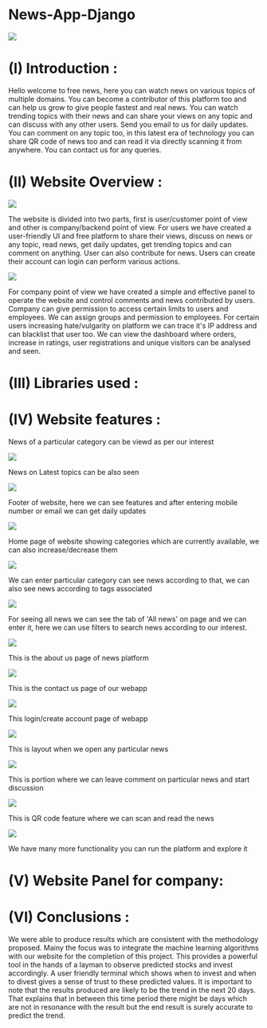 # News-App-Django

![](https://github.com/ambujalpha/News_App_Django/blob/master/images_for_readme/intro.jpg)

# (I) Introduction : 

Hello welcome to free news, here you can watch news on various topics of multiple domains. You can become a contributor 
of this platform too and can help us grow to give people fastest and real news. You can watch trending topics with their 
news and can share your views on any topic and can discuss with any other users. Send you email to us for daily updates.
You can comment on any topic too, in this latest era of technology you can share QR code of news too and can read it 
via directly scanning it from anywhere. You can contact us for any queries. 

# (II) Website Overview :


![](https://github.com/ambujalpha/News_App_Django/blob/master/images_for_readme/Screenshot%20(205).png)


The website is divided into two parts, first is user/customer point of view and other is company/backend point of view.
For users we have created a user-friendly UI and free platform to share their views, discuss on news or any topic, read 
news, get daily updates, get trending topics and can comment on anything. User can also contribute for news. Users can 
create their account can login can perform various actions.


![](https://github.com/ambujalpha/News_App_Django/blob/master/images_for_readme/Screenshot%20(220).png)


For company point of view we have created a simple and effective panel to operate the website and control comments and 
news contributed by users. Company can give permission to access certain limits to users and employees. We can assign 
groups and permission to employees. For certain users increasing hate/vulgarity on platform we can trace it's IP address
and can blacklist that user too. We can view the dashboard where orders, increase in ratings, user registrations and 
unique visitors can be analysed and seen.

# (III) Libraries used :

# (IV) Website features : 

News of a particular category can be viewd as per our interest

![](https://github.com/ambujalpha/News_App_Django/blob/master/images_for_readme/Screenshot%20(207).png)

News on Latest topics can be also seen

![](https://github.com/ambujalpha/News_App_Django/blob/master/images_for_readme/Screenshot%20(208).png)

Footer of website, here we can see features and after entering mobile number or email we can get daily updates

![](https://github.com/ambujalpha/News_App_Django/blob/master/images_for_readme/Screenshot%20(209).png)

Home page of website showing categories which are currently available, we can also increase/decrease them

![](https://github.com/ambujalpha/News_App_Django/blob/master/images_for_readme/Screenshot%20(210).png)

We can enter particular category can see news according to that, we can also see news according to tags associated

![](https://github.com/ambujalpha/News_App_Django/blob/master/images_for_readme/Screenshot%20(212).png)

For seeing all news we can see the tab of 'All news' on page and we can enter it, here we can use filters to
search news according to our interest.

![](https://github.com/ambujalpha/News_App_Django/blob/master/images_for_readme/Screenshot%20(213).png)

This is the about us page of news platform

![](https://github.com/ambujalpha/News_App_Django/blob/master/images_for_readme/Screenshot%20(214).png)

This is the contact us page of our webapp

![](https://github.com/ambujalpha/News_App_Django/blob/master/images_for_readme/Screenshot%20(215).png)

This login/create account page of webapp

![](https://github.com/ambujalpha/News_App_Django/blob/master/images_for_readme/Screenshot%20(216).png)

This is layout when we open any particular news

![](https://github.com/ambujalpha/News_App_Django/blob/master/images_for_readme/Screenshot%20(217).png)

This is portion where we can leave comment on particular news and start discussion

![](https://github.com/ambujalpha/News_App_Django/blob/master/images_for_readme/Screenshot%20(218).png)

This is QR code feature where we can scan and read the news

![](https://github.com/ambujalpha/News_App_Django/blob/master/images_for_readme/Screenshot%20(219).png)

We have many more functionality you can run the platform and explore it
 
# (V) Website Panel for company:



# (VI) Conclusions :

We were able to produce results which are consistent with the methodology proposed. Mainy the
focus was to integrate the machine learning algorithms with our website for the completion of this
project. This provides a powerful tool in the hands of a layman to observe predicted stocks and
invest accordingly. A user friendly terminal which shows when to invest and when to divest gives a
sense of trust to these predicted values. It is important to note that the results produced are likely to
be the trend in the next 20 days. That explains that in between this time period there might be days
which are not in resonance with the result but the end result is surely accurate to predict the trend.




